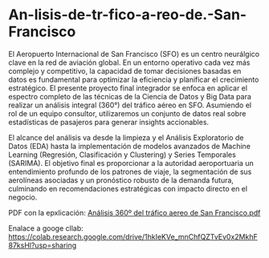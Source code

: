 # An-lisis-de-tr-fico-a-reo-de.-San-Francisco
El Aeropuerto Internacional de San Francisco (SFO) es un centro neurálgico clave en la red de aviación global. En un entorno operativo cada vez más complejo y competitivo, la capacidad de tomar decisiones basadas en datos es fundamental para optimizar la eficiencia y planificar el crecimiento estratégico.
El presente proyecto final integrador se enfoca en aplicar el espectro completo de las técnicas de la Ciencia de Datos y Big Data para realizar un análisis integral (360°) del tráfico aéreo en SFO. Asumiendo el rol de un equipo consultor, utilizaremos un conjunto de datos real sobre estadísticas de pasajeros para generar insights accionables.

El alcance del análisis va desde la limpieza y el Análisis Exploratorio de Datos (EDA) hasta la implementación de modelos avanzados de Machine Learning (Regresión, Clasificación y Clustering) y Series Temporales (SARIMA). El objetivo final es proporcionar a la autoridad aeroportuaria un entendimiento profundo de los patrones de viaje, la segmentación de sus aerolíneas asociadas y un pronóstico robusto de la demanda futura, culminando en recomendaciones estratégicas con impacto directo en el negocio.

PDF con la epxlicación: [Análisis 360º del tráfico aereo de San Francisco.pdf](https://github.com/user-attachments/files/22967853/Analisis.360.del.trafico.aereo.de.San.Francisco.pdf)

Enalace a googe cllab: https://colab.research.google.com/drive/1hkIeKVe_mnChfQZTvEv0x2MkhF87ksHl?usp=sharing
